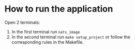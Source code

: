 # How to run the application 

Open 2 terminals: 
1. In the first terminal run `nats_image`
2. In the second terminal run `make setup_project` or follow the corresponding rules in the Makefile.